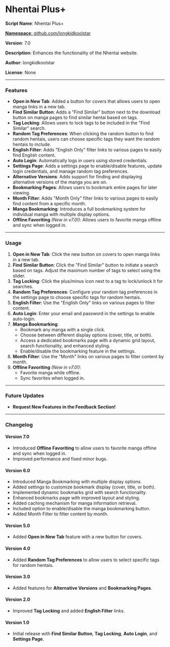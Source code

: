 # Nhentai Plus+  

**Script Name**: Nhentai Plus+  

[**Namespace**: github.com/longkidkoolstar](https://github.com/longkidkoolstar)  

**Version**: 7.0  

**Description**: Enhances the functionality of the Nhentai website.  

**Author**: longkidkoolstar  

**License**: None  

---  

### Features  

- **Open in New Tab**: Added a button for covers that allows users to open manga links in a new tab.  
- **Find Similar Button**: Adds a "Find Similar" button next to the download button on manga pages to find similar hentai based on tags.  
- **Tag Locking**: Allows users to lock tags to be included in the "Find Similar" search.  
- **Random Tag Preferences**: When clicking the random button to find random hentais, users can choose specific tags they want the random hentais to include.  
- **English Filter**: Adds "English Only" filter links to various pages to easily find English content.  
- **Auto Login**: Automatically logs in users using stored credentials.  
- **Settings Page**: Adds a settings page to enable/disable features, update login credentials, and manage random tag preferences.  
- **Alternative Versions**: Adds support for finding and displaying alternative versions of the manga you are on.  
- **Bookmarking Pages**: Allows users to bookmark entire pages for later viewing.  
- **Month Filter**: Adds "Month Only" filter links to various pages to easily find content from a specific month.  
- **Manga Bookmarking**: Introduces a full bookmarking system for individual manga with multiple display options.  
- **Offline Favoriting** *(New in v7.0!)*: Allows users to favorite manga offline and sync when logged in.  

---  

### Usage  

1. **Open in New Tab**: Click the new button on covers to open manga links in a new tab.  
2. **Find Similar Button**: Click the "Find Similar" button to initiate a search based on tags. Adjust the maximum number of tags to select using the slider.  
3. **Tag Locking**: Click the plus/minus icon next to a tag to lock/unlock it for searches.  
4. **Random Tag Preferences**: Configure your random tag preferences in the settings page to choose specific tags for random hentais.  
5. **English Filter**: Use the "English Only" links on various pages to filter content.  
6. **Auto Login**: Enter your email and password in the settings to enable auto-login.  
7. **Manga Bookmarking**:  
   - Bookmark any manga with a single click.  
   - Choose between different display options (cover, title, or both).  
   - Access a dedicated bookmarks page with a dynamic grid layout, search functionality, and enhanced styling.  
   - Enable/disable the bookmarking feature in the settings.  
8. **Month Filter**: Use the "Month" links on various pages to filter content by month.  
9. **Offline Favoriting** *(New in v7.0!)*:  
   - Favorite manga while offline.  
   - Sync favorites when logged in.  

---  

### Future Updates  

- **Request New Features in the Feedback Section!**  

---  

### Changelog  

#### Version 7.0  

- Introduced **Offline Favoriting** to allow users to favorite manga offline and sync when logged in.  
- Improved performance and fixed minor bugs.  

#### Version 6.0  

- Introduced Manga Bookmarking with multiple display options.  
- Added settings to customize bookmark display (cover, title, or both).  
- Implemented dynamic bookmarks grid with search functionality.  
- Enhanced bookmarks page with improved layout and styling.  
- Added caching mechanism for manga information retrieval.  
- Included option to enable/disable the manga bookmarking button.  
- Added Month Filter to filter content by month.  

#### Version 5.0  

- Added **Open in New Tab** feature with a new button for covers.    

#### Version 4.0  

- Added **Random Tag Preferences** to allow users to select specific tags for random hentais.  

#### Version 3.0  

- Added features for **Alternative Versions** and **Bookmarking Pages**.  

#### Version 2.0  

- Improved **Tag Locking** and added **English Filter** links.  

#### Version 1.0  

- Initial release with **Find Similar Button**, **Tag Locking**, **Auto Login**, and **Settings Page**.  